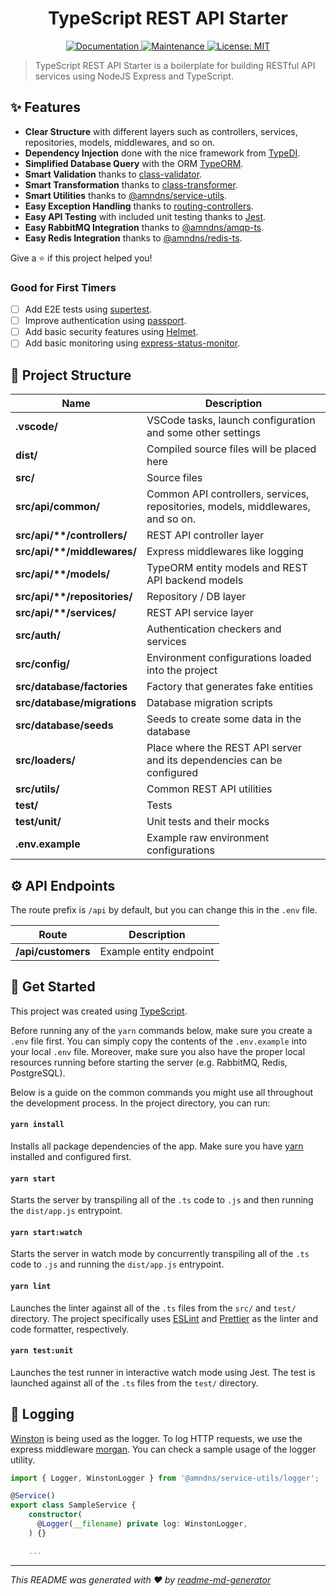 <h1 align="center">TypeScript REST API Starter</h1>
<p align="center">
  <a href="https://github.com/amndns/ts-rest-starter/blob/master/README.md" target="_blank">
    <img alt="Documentation" src="https://img.shields.io/badge/documentation-yes-brightgreen.svg" />
  </a>
  <a href="https://github.com/amndns/ts-rest-starter/graphs/commit-activity" target="_blank">
    <img alt="Maintenance" src="https://img.shields.io/badge/Maintained%3F-yes-green.svg" />
  </a>
  <a href="https://github.com/amndns/ts-rest-starter/blob/master/LICENSE" target="_blank">
    <img alt="License: MIT" src="https://img.shields.io/badge/License-MIT-green.svg" />
  </a>
</p>

> TypeScript REST API Starter is a boilerplate for building RESTful API services using NodeJS Express and TypeScript.

## ✨ Features

- **Clear Structure** with different layers such as controllers, services, repositories, models, middlewares, and so on.
- **Dependency Injection** done with the nice framework from [TypeDI](https://github.com/pleerock/typedi).
- **Simplified Database Query** with the ORM [TypeORM](https://github.com/typeorm/typeorm).
- **Smart Validation** thanks to [class-validator](https://github.com/typestack/class-validator).
- **Smart Transformation** thanks to [class-transformer](https://github.com/typestack/class-transformer).
- **Smart Utilities** thanks to [@amndns/service-utils](https://github.com/amndns/service-utils).
- **Easy Exception Handling** thanks to [routing-controllers](https://github.com/typestack/routing-controllers).
- **Easy API Testing** with included unit testing thanks to [Jest](https://facebook.github.io/jest).
- **Easy RabbitMQ Integration** thanks to [@amndns/amqp-ts](https://github.com/amndns/amqp-ts).
- **Easy Redis Integration** thanks to [@amndns/redis-ts](https://github.com/amndns/redis-ts).

Give a ⭐️ if this project helped you!

### Good for First Timers

- [ ] Add E2E tests using [supertest](https://github.com/visionmedia/supertest).
- [ ] Improve authentication using [passport](https://github.com/jaredhanson/passport).
- [ ] Add basic security features using [Helmet](https://helmetjs.github.io/).
- [ ] Add basic monitoring using [express-status-monitor](https://github.com/RafalWilinski/express-status-monitor).

## 🔬 Project Structure

| Name                              | Description |
| --------------------------------- | ----------- |
| **.vscode/**                      | VSCode tasks, launch configuration and some other settings |
| **dist/**                         | Compiled source files will be placed here |
| **src/**                          | Source files |
| **src/api/common/**               | Common API controllers, services, repositories, models, middlewares, and so on. |
| **src/api/\*\*/controllers/**     | REST API controller layer |
| **src/api/\*\*/middlewares/**     | Express middlewares like logging |
| **src/api/\*\*/models/**          | TypeORM entity models and REST API backend models |
| **src/api/\*\*/repositories/**    | Repository / DB layer |
| **src/api/\*\*/services/**        | REST API service layer |
| **src/auth/**                     | Authentication checkers and services |
| **src/config/**                   | Environment configurations loaded into the project |
| **src/database/factories**        | Factory that generates fake entities |
| **src/database/migrations**       | Database migration scripts |
| **src/database/seeds**            | Seeds to create some data in the database |
| **src/loaders/**                  | Place where the REST API server and its dependencies can be configured |
| **src/utils/**                    | Common REST API utilities |
| **test/**                         | Tests |
| **test/unit/**                    | Unit tests and their mocks |
| **.env.example**                  | Example raw environment configurations |

## ⚙️ API Endpoints

The route prefix is `/api` by default, but you can change this in the `.env` file.

| Route          | Description |
| -------------- | ----------- |
| **/api/customers** | Example entity endpoint |

## 🚀 Get Started

This project was created using [TypeScript](https://www.typescriptlang.org/).

Before running any of the `yarn` commands below, make sure you create a `.env` file first. You can simply copy the contents of the `.env.example` into your local `.env` file. Moreover, make sure you also have the proper local resources running before starting the server (e.g. RabbitMQ, Redis, PostgreSQL).

Below is a guide on the common commands you might use all throughout the development process. In the project directory, you can run:

#### `yarn install`

Installs all package dependencies of the app. Make sure you have [yarn](https://yarnpkg.com/) installed and configured first.

#### `yarn start`

Starts the server by transpiling all of the `.ts` code to `.js` and then running the `dist/app.js` entrypoint.

#### `yarn start:watch`

Starts the server in watch mode by concurrently transpiling all of the `.ts` code to `.js` and running the `dist/app.js` entrypoint.

#### `yarn lint`

Launches the linter against all of the `.ts` files from the `src/` and `test/` directory. The project specifically uses [ESLint](https://eslint.org/) and [Prettier](https://prettier.io/) as the linter and code formatter, respectively.

#### `yarn test:unit`

Launches the test runner in interactive watch mode using Jest. The test is launched against all of the `.ts` files from the `test/` directory.

## 📑 Logging

[Winston](https://github.com/winstonjs/winston) is being used as the logger. To log HTTP requests, we use the express middleware [morgan](https://github.com/expressjs/morgan). You can check a sample usage of the logger utility.

```typescript
import { Logger, WinstonLogger } from '@amndns/service-utils/logger';

@Service()
export class SampleService {
    constructor(
      @Logger(__filename) private log: WinstonLogger,
    ) {}

    ...
```

***
_This README was generated with ❤️ by [readme-md-generator](https://github.com/kefranabg/readme-md-generator)_